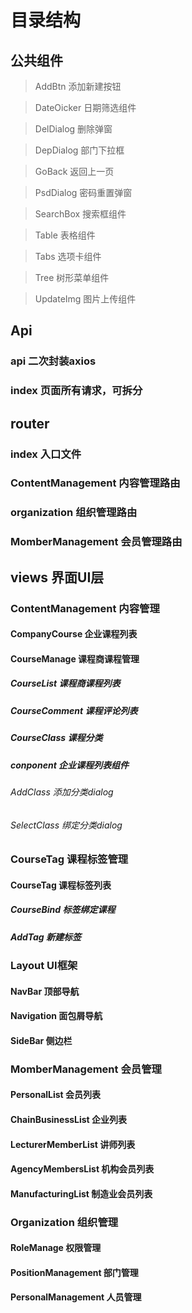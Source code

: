 # 目录结构

## 公共组件

> AddBtn 添加新建按钮

> DateOicker 日期筛选组件

> DelDialog 删除弹窗

> DepDialog 部门下拉框

> GoBack 返回上一页

> PsdDialog 密码重置弹窗

> SearchBox 搜索框组件

> Table 表格组件

> Tabs 选项卡组件

> Tree 树形菜单组件

> UpdateImg 图片上传组件


## Api

### api 二次封装axios
### index 页面所有请求，可拆分

## router

### index 入口文件

### ContentManagement 内容管理路由
### organization 组织管理路由
### MomberManagement 会员管理路由

## views 界面UI层

### ContentManagement 内容管理

#### CompanyCourse 企业课程列表

#### CourseManage 课程商课程管理
##### CourseList  课程商课程列表
##### CourseComment 课程评论列表
##### CourseClass 课程分类

##### conponent 企业课程列表组件

###### AddClass 添加分类dialog
###### SelectClass 绑定分类dialog

### CourseTag 课程标签管理

#### CourseTag 课程标签列表
##### CourseBind 标签绑定课程
##### AddTag 新建标签

### Layout UI框架

#### NavBar 顶部导航
#### Navigation 面包屑导航
#### SideBar 侧边栏

### MomberManagement 会员管理

#### PersonalList 会员列表
#### ChainBusinessList 企业列表
#### LecturerMemberList 讲师列表
#### AgencyMembersList 机构会员列表
#### ManufacturingList 制造业会员列表

### Organization 组织管理

#### RoleManage 权限管理
#### PositionManagement 部门管理
#### PersonalManagement 人员管理
